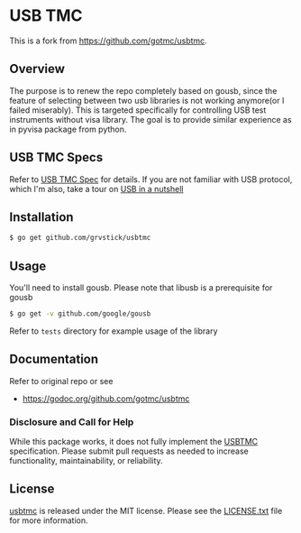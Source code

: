 # USB TMC
This is a fork from https://github.com/gotmc/usbtmc. 

## Overview

The purpose is to renew the repo completely based on gousb, since the feature of selecting between two usb libraries is not working anymore(or I failed miserably). This is targeted specifically for controlling USB test instruments without visa library. The goal is to provide similar experience as in pyvisa package from python.

## USB TMC Specs
Refer to [USB TMC Spec](https://www.usb.org/document-library/test-measurement-class-specification) for details. If you are not familiar with USB protocol, which I'm also, take a tour on [USB in a nutshell](http://www.beyondlogic.org/usbnutshell/)

## Installation

```bash
$ go get github.com/grvstick/usbtmc
```

## Usage
You'll need to install gousb. Please note that libusb is a prerequisite for gousb

```bash
$ go get -v github.com/google/gousb
```

Refer to  ```tests``` directory for example usage of the library

## Documentation
Refer to original repo or see 
- <https://godoc.org/github.com/gotmc/usbtmc>


### Disclosure and Call for Help

While this package works, it does not fully implement the [USBTMC][]
specification.  Please submit pull requests as needed to increase
functionality, maintainability, or reliability.

## License

[usbtmc][gousbtmc] is released under the MIT license. Please see the
[LICENSE.txt][] file for more information.

[godoc badge]: https://godoc.org/github.com/gotmc/usbtmc?status.svg
[godoc link]: https://godoc.org/github.com/gotmc/usbtmc
[golibusb]: https://github.com/gotmc/libusb
[gousb]: https://github.com/google/gousb
[libusb]: http://libusb.info
[LICENSE.txt]: https://github.com/gotmc/libusb/blob/master/LICENSE.txt
[license badge]: https://img.shields.io/badge/license-MIT-blue.svg
[pull request]: https://help.github.com/articles/using-pull-requests
[report badge]: https://goreportcard.com/badge/github.com/gotmc/usbtmc
[report card]: https://goreportcard.com/report/github.com/gotmc/usbtmc
[Scott Chacon]: http://scottchacon.com/about.html
[travis badge]: http://img.shields.io/travis/gotmc/usbtmc/master.svg
[travis link]: https://travis-ci.org/gotmc/usbtmc
[usbtmc]: http://www.usb.org/developers/docs/devclass_docs/
[gousbtmc]: https://github.com/gotmc/usbtmc
